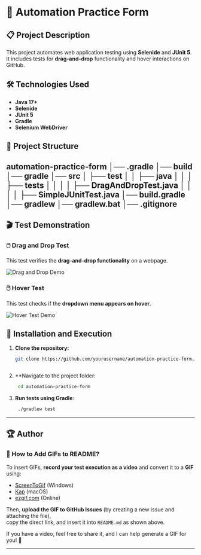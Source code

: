 # 🚀 Automation Practice Form

## 📋 Project Description
This project automates web application testing using **Selenide** and **JUnit 5**.  
It includes tests for **drag-and-drop** functionality and hover interactions on GitHub.

## 🛠️ Technologies Used
- **Java 17+**
- **Selenide**
- **JUnit 5**
- **Gradle**
- **Selenium WebDriver**

## 📂 Project Structure
automation-practice-form │── .gradle │── build │── gradle │── src │ ├── test │ │ ├── java │ │ │ ├── tests │ │ │ │ ├── DragAndDropTest.java │ │ │ │ ├── SimpleJUnitTest.java │── build.gradle │── gradlew │── gradlew.bat │── .gitignore
---


## 🎬 Test Demonstration
### 🖱️ Drag and Drop Test
This test verifies the **drag-and-drop functionality** on a webpage.

![Drag and Drop Demo](https://user-images.githubusercontent.com/yourusername/demo-drag-and-drop.gif)

### 🖱️ Hover Test
This test checks if the **dropdown menu appears on hover**.

![Hover Test Demo](https://user-images.githubusercontent.com/yourusername/demo-hover-test.gif)

## 🔧 Installation and Execution
1. **Clone the repository:**
   ```bash
   git clone https://github.com/yourusername/automation-practice-form.git



1. **Navigate to the project folder:
   ```bash
    cd automation-practice-form

   
2. **Run tests using Gradle**:
   ```bash
    ./gradlew test


---

## 🏆 Author


### 🔹 How to Add GIFs to README?
To insert GIFs, **record your test execution as a video** and convert it to a **GIF** using:
- [ScreenToGif](https://www.screentogif.com/) (Windows)
- [Kap](https://getkap.co/) (macOS)
- [ezgif.com](https://ezgif.com/video-to-gif) (Online)

Then, **upload the GIF to GitHub Issues** (by creating a new issue and attaching the file),  
copy the direct link, and insert it into `README.md` as shown above.

If you have a video, feel free to share it, and I can help generate a GIF for you! 🚀

---

